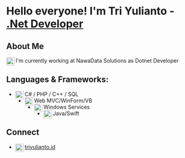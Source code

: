 # Hello everyone! I'm Tri Yulianto - [.Net Developer][website]

## About Me
I'm currently working at NawaData Solutions as Dotnet Developer 
<a href="#"><img align="left" alt="android" width="22px" src="https://cdn-icons-png.flaticon.com/512/2703/2703312.png"/></a>

## Languages & Frameworks:
- C# / PHP / C++ / SQL<a href="#"><img align="left" alt="android" width="22px" src="https://cdn-icons-png.flaticon.com/512/7838/7838457.png"/></a>
- Web MVC/WinForm/VB <a href="#"><img align="left" alt="android" width="22px" src="https://cdn-icons-png.flaticon.com/512/888/888954.png"/></a>
- Windows Services <a href="#"><img align="left" alt="android" width="22px" src="https://cdn-icons-png.flaticon.com/512/2592/2592498.png"/></a>
- Java/Swift <a href="#"><img align="left" alt="android" width="22px" src="https://cdn-icons-png.flaticon.com/512/2586/2586488.png"></a>

## Connect
- [triyulianto.id<img align="left" alt="alfianlosari | Website" width="22px" src="https://cdn-icons-png.flaticon.com/512/2721/2721725.png" href="#"/>][website]

[website]: https://triyuliantoo.github.io
[youtube]: https://youtube.com/triyulianto
[twitter]: https://twitter.com/triyuliantoo
[linkedin]: https://linkedin.com/in/triyulianto
[instagram]: https://instagram.com/_triyulianto
